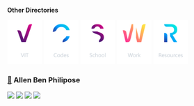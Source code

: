 **Other Directories**

[<img alt='VIT' src="/Logo/VIT.png" width="80">](https://github.com/abphilip-vit/) 
[<img alt='Codes' src="/Logo/Codes.png" width="80">](https://github.com/abphilip-codes/) 
[<img alt='School' src="/Logo/School.png" width="80">](https://github.com/abphilip-school/) 
[<img alt='Work' src="/Logo/Work.png" width="80">](https://github.com/abphilip-work/)
[<img alt='Resources' src="/Logo/Resources.png" width="80">](https://github.com/abphilip-resources/)

###  [📌](https://github.com/allenalvin333/) Allen Ben Philipose

<a href = "https://github.com/allenalvin333/allenalvin333/raw/master/Resume.pdf"><img src="https://img.shields.io/badge/Resume-3250AA?style=for-the-badge&logo=libreoffice&logoColor=white"></a>
<a href = "https://allen.iykk.in/"><img src="https://img.shields.io/badge/Portfolio-FF7139?style=for-the-badge&logo=Google-domains&logoColor=white"></a>
<a href = "mailto:allenbphilip@gmail.com"><img src="https://img.shields.io/badge/Gmail-CD1A0A?style=for-the-badge&logo=gmail&logoColor=white"></a>
<a href = "https://www.linkedin.com/in/allenbphilip/"><img src="https://img.shields.io/badge/LinkedIn-0077B5?style=for-the-badge&logo=linkedin&logoColor=white"></a>
